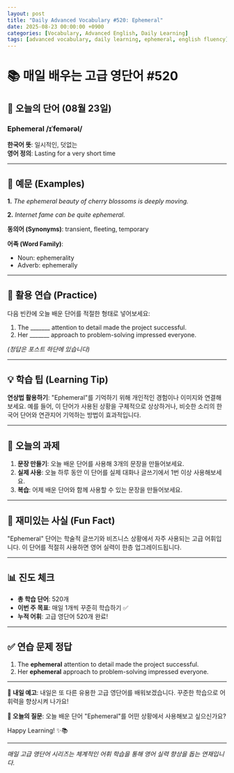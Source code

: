 ```yaml
---
layout: post
title: "Daily Advanced Vocabulary #520: Ephemeral"
date: 2025-08-23 00:00:00 +0900
categories: [Vocabulary, Advanced English, Daily Learning]
tags: [advanced vocabulary, daily learning, ephemeral, english fluency]
---
```


# 📚 **매일 배우는 고급 영단어 #520**

## 🌟 **오늘의 단어 (08월 23일)**

### **Ephemeral** /ɪˈfemərəl/

**한국어 뜻**: 일시적인, 덧없는  
**영어 정의**: Lasting for a very short time

<!--more-->

---

## 📖 **예문 (Examples)**

**1.** *The ephemeral beauty of cherry blossoms is deeply moving.*

**2.** *Internet fame can be quite ephemeral.*

**동의어 (Synonyms)**: transient, fleeting, temporary

**어족 (Word Family)**:
- Noun: ephemerality
- Adverb: ephemerally

---

## 🎯 **활용 연습 (Practice)**

다음 빈칸에 오늘 배운 단어를 적절한 형태로 넣어보세요:

1. The _______ attention to detail made the project successful.
2. Her _______ approach to problem-solving impressed everyone.

*(정답은 포스트 하단에 있습니다)*

---

## 💡 **학습 팁 (Learning Tip)**

**연상법 활용하기**: "Ephemeral"를 기억하기 위해 개인적인 경험이나 이미지와 연결해보세요. 
예를 들어, 이 단어가 사용된 상황을 구체적으로 상상하거나, 비슷한 소리의 한국어 단어와 연관지어 기억하는 방법이 효과적입니다.

---

## 📝 **오늘의 과제**

1. **문장 만들기**: 오늘 배운 단어를 사용해 3개의 문장을 만들어보세요.
2. **실제 사용**: 오늘 하루 동안 이 단어를 실제 대화나 글쓰기에서 1번 이상 사용해보세요.
3. **복습**: 어제 배운 단어와 함께 사용할 수 있는 문장을 만들어보세요.

---

## 🎲 **재미있는 사실 (Fun Fact)**

"Ephemeral" 단어는 학술적 글쓰기와 비즈니스 상황에서 자주 사용되는 고급 어휘입니다. 이 단어를 적절히 사용하면 영어 실력이 한층 업그레이드됩니다.

---

## 📊 **진도 체크**

- **총 학습 단어**: 520개
- **이번 주 목표**: 매일 1개씩 꾸준히 학습하기 ✅
- **누적 어휘**: 고급 영단어 520개 완료!

---

## ✅ **연습 문제 정답**

1. The **ephemeral** attention to detail made the project successful.
2. Her **ephemeral** approach to problem-solving impressed everyone.

---

**🎯 내일 예고**: 내일은 또 다른 유용한 고급 영단어를 배워보겠습니다. 꾸준한 학습으로 어휘력을 향상시켜 나가요!

**💭 오늘의 질문**: 오늘 배운 단어 "Ephemeral"를 어떤 상황에서 사용해보고 싶으신가요? 

Happy Learning! ✨📚

---

*매일 고급 영단어 시리즈는 체계적인 어휘 학습을 통해 영어 실력 향상을 돕는 연재입니다.*
